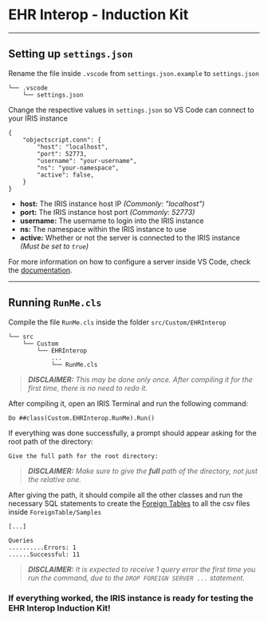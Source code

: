 # EHR Interop - Induction Kit

---
## Setting up `settings.json`

Rename the file inside `.vscode` from `settings.json.example` to `settings.json`  
```
└── .vscode
    └── settings.json
```
Change the respective values in `settings.json` so VS Code can connect to your IRIS instance
```
{
    "objectscript.conn": {
        "host": "localhost",
        "port": 52773,
        "username": "your-username",
        "ns": "your-namespace",
        "active": false,
    }
}
```
- **host:** The IRIS instance host IP *(Commonly: "localhost")*
- **port:** The IRIS instance host port *(Commonly: 52773)*
- **username:** The username to login into the IRIS instance
- **ns:** The namespace within the IRIS instance to use
- **active:** Whether or not the server is connected to the IRIS instance *(Must be set to `true`)*
  
For more information on how to configure a server inside VS Code, check the [documentation](https://docs.intersystems.com/components/csp/docbook/DocBook.UI.Page.cls?KEY=GVSCO_config#GVSCO_config_basics_settings).

---
## Running `RunMe.cls`


Compile the file `RunMe.cls` inside the folder `src/Custom/EHRInterop`
```
└── src
    └── Custom
        └── EHRInterop
            ...
            └── RunMe.cls
```

> ***DISCLAIMER:** This may be done only once. After compiling it for the first time, there is no need to redo it.*

After compiling it, open an IRIS Terminal and run the following command:
```
Do ##class(Custom.EHRInterop.RunMe).Run()
```

If everything was done successfully, a prompt should appear asking for the root path of the directory:
```
Give the full path for the root directory: 
```
> ***DISCLAIMER:** Make sure to give the **full** path of the directory, not just the relative one.*

After giving the path, it should compile all the other classes and run the necessary SQL statements to create the [Foreign Tables](https://docs.intersystems.com/supplychain20231/csp/docbook/Doc.View.cls?KEY=RSQL_createforeigntable) to all the csv files inside `ForeignTable/Samples`
```
[...]

Queries
..........Errors: 1
......Successful: 11
```
> ***DISCLAIMER:** It is expected to receive 1 query error the first time you run the command, due to the `DROP FOREIGN SERVER ...` statement.*

### If everything worked, the IRIS instance is ready for testing the EHR Interop Induction Kit!
